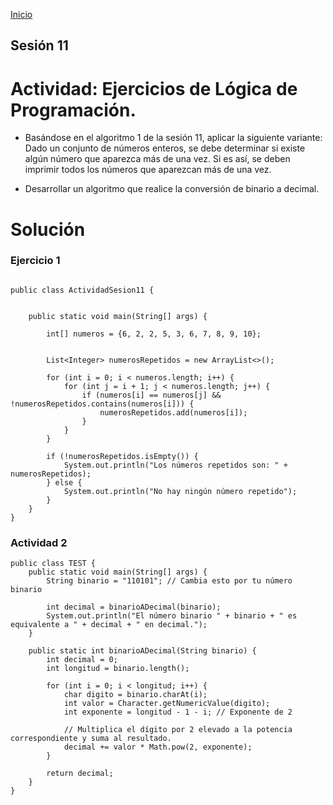 <!-- No borrar o modificar -->
[Inicio](./index.md)

## Sesión 11 


<!-- Su documentación aquí -->

# Actividad: Ejercicios de Lógica de Programación.

- Basándose en el algoritmo 1 de la sesión 11, aplicar la siguiente variante: Dado un conjunto de números enteros, se debe determinar si existe algún número que aparezca más de una vez. Si es así, se deben imprimir todos los números que aparezcan más de una vez.

- Desarrollar un algoritmo que realice la conversión de binario a decimal.

# Solución

### Ejercicio 1

```

public class ActividadSesion11 {


    public static void main(String[] args) {
       
        int[] numeros = {6, 2, 2, 5, 3, 6, 7, 8, 9, 10};

  
        List<Integer> numerosRepetidos = new ArrayList<>();

        for (int i = 0; i < numeros.length; i++) {
            for (int j = i + 1; j < numeros.length; j++) {
                if (numeros[i] == numeros[j] && !numerosRepetidos.contains(numeros[i])) {
                    numerosRepetidos.add(numeros[i]);
                }
            }
        }

        if (!numerosRepetidos.isEmpty()) {
            System.out.println("Los números repetidos son: " + numerosRepetidos);
        } else {
            System.out.println("No hay ningún número repetido");
        }
    }
}
```

### Actividad 2

```
public class TEST {
    public static void main(String[] args) {
        String binario = "110101"; // Cambia esto por tu número binario

        int decimal = binarioADecimal(binario);
        System.out.println("El número binario " + binario + " es equivalente a " + decimal + " en decimal.");
    }

    public static int binarioADecimal(String binario) {
        int decimal = 0;
        int longitud = binario.length();

        for (int i = 0; i < longitud; i++) {
            char digito = binario.charAt(i);
            int valor = Character.getNumericValue(digito);
            int exponente = longitud - 1 - i; // Exponente de 2

            // Multiplica el dígito por 2 elevado a la potencia correspondiente y suma al resultado.
            decimal += valor * Math.pow(2, exponente);
        }

        return decimal;
    }
}

```
